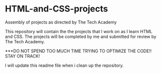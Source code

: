# HTML-and-CSS-projects
Assembly of projects as directed by The Tech Academy

This repository will contain the the projects that I work on as I learn HTML and CSS.
The projects will be completed by me and submitted for review by The Tech Academy.

***DO NOT SPEND TOO MUCH TIME TRYING TO OPTIMIZE THE CODE!! STAY ON TRACK!

I will update this readme file when i clean up the repository. 
